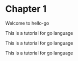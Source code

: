 # Chapter 1
Welcome to hello-go

This is a tutorial for go language  

This is a tutorial for go language  

This is a tutorial for go language  









